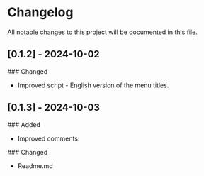 # Changelog 

All notable changes to this project will be documented in this file.

## [0.1.2] - 2024-10-02

\### Changed 

- Improved script - English version of the menu titles.

## [0.1.3] - 2024-10-03

\### Added

- Improved comments.

\### Changed 

- Readme.md